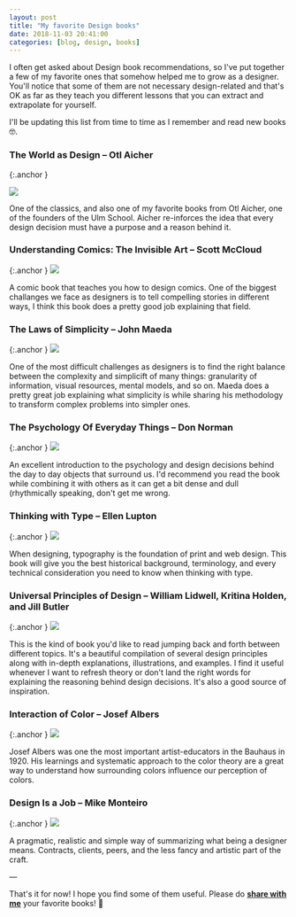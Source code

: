 ```yaml
---
layout: post
title: "My favorite Design books"
date: 2018-11-03 20:41:00
categories: [blog, design, books]
---
```


I often get asked about Design book recommendations, so I've put together a few of my favorite ones that somehow helped me to grow as a designer. You'll notice that some of them are not necessary design-related and that's OK as far as they teach you different lessons that you can extract and extrapolate for yourself.

I'll be updating this list from time to time as I remember and read new books 🤓.

### The World as Design – Otl Aicher
{:.anchor }

<img src='{{ "/assets/images/posts/2018/book-03.png" | relative_url }}' srcset='{{ "/assets/images/posts/2018/book-03.png" | relative_url }} 1x, {{ "/assets/images/posts/2018/book-03.png" | relative_url }} 2x'>

One of the classics, and also one of my favorite books from Otl Aicher, one of the founders of the Ulm School. Aicher re-inforces the idea that every design decision must have a purpose and a reason behind it.

### Understanding Comics: The Invisible Art – Scott McCloud
{:.anchor }
<img src='{{ "/assets/images/posts/2018/book-01.png" | relative_url }}' srcset='{{ "/assets/images/posts/2018/book-01.png" | relative_url }} 1x, {{ "/assets/images/posts/2018/book-01.png" | relative_url }} 2x'>

A comic book that teaches you how to design comics. One of the biggest challanges we face as designers is to tell compelling stories in different ways, I think this book does a pretty good job explaining that field.

### The Laws of Simplicity – John Maeda
{:.anchor }
<img src='{{ "/assets/images/posts/2018/book-08.png" | relative_url }}' srcset='{{ "/assets/images/posts/2018/book-08.png" | relative_url }} 1x, {{ "/assets/images/posts/2018/book-08.png" | relative_url }} 2x'>

One of the most difficult challenges as designers is to find the right balance between the complexity and simplicift of many things: granularity of information, visual resources, mental models, and so on. Maeda does a pretty great job explaining what simplicity is while sharing his methodology to transform complex problems into simpler ones.

### The Psychology Of Everyday Things – Don Norman
{:.anchor }
<img src='{{ "/assets/images/posts/2018/book-04.png" | relative_url }}' srcset='{{ "/assets/images/posts/2018/book-04.png" | relative_url }} 1x, {{ "/assets/images/posts/2018/book-04.png" | relative_url }} 2x'>

An excellent introduction to the psychology and design decisions behind the day to day objects that surround us. I'd recommend you read the book while combining it with others as it can get a bit dense and dull (rhythmically speaking, don't get me wrong.

### Thinking with Type – Ellen Lupton
{:.anchor }
<img src='{{ "/assets/images/posts/2018/book-06.png" | relative_url }}' srcset='{{ "/assets/images/posts/2018/book-06.png" | relative_url }} 1x, {{ "/assets/images/posts/2018/book-06.png" | relative_url }} 2x'>

When designing, typography is the foundation of print and web design. This book will give you the best historical background, terminology, and every technical consideration you need to know when thinking with type.

### Universal Principles of Design – William Lidwell, Kritina Holden, and Jill Butler
{:.anchor }
<img src='{{ "/assets/images/posts/2018/book-07.png" | relative_url }}' srcset='{{ "/assets/images/posts/2018/book-07.png" | relative_url }} 1x, {{ "/assets/images/posts/2018/book-07.png" | relative_url }} 2x'>

This is the kind of book you'd like to read jumping back and forth between different topics. It's a beautiful compilation of several design principles along with in-depth explanations, illustrations, and examples. I find it useful whenever I want to refresh theory or don't land the right words for explaining the reasoning behind design decisions. It's also a good source of inspiration.

### Interaction of Color – Josef Albers
{:.anchor }
<img src='{{ "/assets/images/posts/2018/book-05.png" | relative_url }}' srcset='{{ "/assets/images/posts/2018/book-05.png" | relative_url }} 1x, {{ "/assets/images/posts/2018/book-05.png" | relative_url }} 2x'>

Josef Albers was one the most important artist-educators in the Bauhaus in 1920. His learnings and systematic approach to the color theory are a great way to understand how surrounding colors influence our perception of colors.

### Design Is a Job – Mike Monteiro
{:.anchor }
<img src='{{ "/assets/images/posts/2018/book-02.png" | relative_url }}' srcset='{{ "/assets/images/posts/2018/book-02.png" | relative_url }} 1x, {{ "/assets/images/posts/2018/book-02.png" | relative_url }} 2x'>

A pragmatic, realistic and simple way of summarizing what being a designer means. Contracts, clients, peers, and the less fancy and artistic part of the craft.

—

That's it for now! I hope you find some of them useful. Please do [**share with me**](https://twitter.com/adrianmg) your favorite books! 🤗